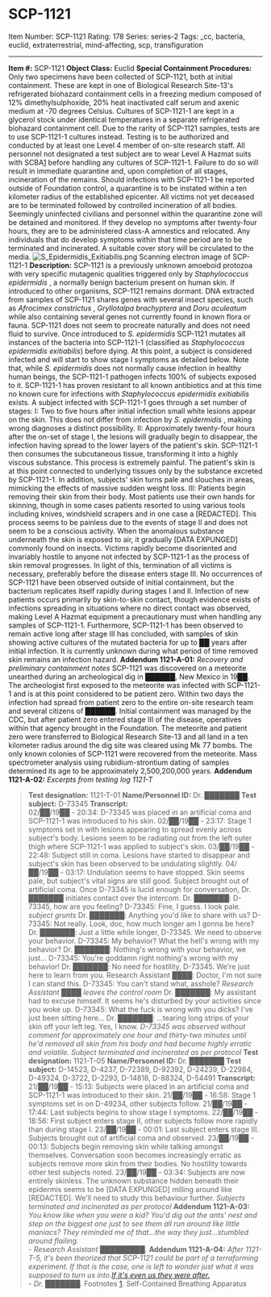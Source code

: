 # SCP-1121
Item Number: SCP-1121
Rating: 178
Series: series-2
Tags: _cc, bacteria, euclid, extraterrestrial, mind-affecting, scp, transfiguration

---

**Item #:** SCP-1121
**Object Class:** Euclid
**Special Containment Procedures:** Only two specimens have been collected of SCP-1121, both at initial containment. These are kept in one of Biological Research Site-13's refrigerated biohazard containment cells in a freezing medium composed of 12% dimethylsulphoxide, 20% heat inactivated calf serum and axenic medium at -70 degrees Celsius.
Cultures of SCP-1121-1 are kept in a glycerol stock under identical temperatures in a separate refrigerated biohazard containment cell.
Due to the rarity of SCP-1121 samples, tests are to use SCP-1121-1 cultures instead. Testing is to be authorized and conducted by at least one Level 4 member of on-site research staff. All personnel not designated a test subject are to wear Level A Hazmat suits with SCBA[1](javascript:;) before handling any cultures of SCP-1121-1. Failure to do so will result in ìmmediate quarantine and, upon completion of all stages, incineration of the remains.
Should infections with SCP-1121-1 be reported outside of Foundation control, a quarantine is to be instated within a ten kilometer radius of the established epicenter. All victims not yet deceased are to be terminated followed by controlled incineration of all bodies. Seemingly uninfected civilians and personnel within the quarantine zone will be detained and monitored. If they develop no symptoms after twenty-four hours, they are to be administered class-A amnestics and relocated. Any individuals that do develop symptoms within that time period are to be terminated and incinerated. A suitable cover story will be circulated to the media.
![S_Epidermidis_Exitiabilis.png](https://scp-wiki.wdfiles.com/local--files/scp-1121/S_Epidermidis_Exitiabilis.png)
Scanning electron image of SCP-1121-1
**Description:** SCP-1121 is a previously unknown amoeboid protozoa with very specific mutagenic qualities triggered only by _Staphylococcus epidermidis_ , a normally benign bacterium present on human skin. If introduced to other organisms, SCP-1121 remains dormant. DNA extracted from samples of SCP-1121 shares genes with several insect species, such as _Afrocimex constrictus_ , _Gryllotalpa brachyptera_ and _Doru aculeatum_ while also containing several genes not currently found in known flora or fauna. SCP-1121 does not seem to procreate naturally and does not need fluid to survive.
Once introduced to _S. epidermidis_ SCP-1121 mutates all instances of the bacteria into SCP-1121-1 (classified as _Staphylococcus epidermidis exitiabilis_) before dying. At this point, a subject is considered infected and will start to show stage I symptoms as detailed below. Note that, while _S. epidermidis_ does not normally cause infection in healthy human beings, the SCP-1121-1 pathogen infects 100% of subjects exposed to it.
SCP-1121-1 has proven resistant to all known antibiotics and at this time no known cure for infections with _Staphylococcus epidermidis exitiabilis_ exists.
A subject infected with SCP-1121-1 goes through a set number of stages:
I: Two to five hours after initial infection small white lesions appear on the skin. This does not differ from infection by _S. epidermidis_ , making wrong diagnoses a distinct possibility.
II: Approximately twenty-four hours after the on-set of stage I, the lesions will gradually begin to disappear, the infection having spread to the lower layers of the patient's skin. SCP-1121-1 then consumes the subcutaneous tissue, transforming it into a highly viscous substance. This process is extremely painful. The patient's skin is at this point connected to underlying tissues only by the substance excreted by SCP-1121-1. In addition, subjects' skin turns pale and slouches in areas, mimicking the effects of massive sudden weight loss.
III: Patients begin removing their skin from their body. Most patients use their own hands for skinning, though in some cases patients resorted to using various tools including knives, windshield scrapers and in one case a [REDACTED]. This process seems to be painless due to the events of stage II and does not seem to be a conscious activity. When the anomalous substance underneath the skin is exposed to air, it gradually [DATA EXPUNGED] commonly found on insects. Victims rapidly become disoriented and invariably hostile to anyone not infected by SCP-1121-1 as the process of skin removal progresses. In light of this, termination of all victims is necessary, preferably before the disease enters stage III.
No occurrences of SCP-1121 have been observed outside of initial containment, but the bacterium replicates itself rapidly during stages I and II. Infection of new patients occurs primarily by skin-to-skin contact, though evidence exists of infections spreading in situations where no direct contact was observed, making Level A Hazmat equipment a precautionary must when handling any samples of SCP-1121-1. Furthermore, SCP-1121-1 has been observed to remain active long after stage III has concluded, with samples of skin showing active cultures of the mutated bacteria for up to ██ years after initial infection. It is currently unknown during what period of time removed skin remains an infection hazard.
**Addendum 1121-A-01:** _Recovery and preliminary containment notes_
SCP-1121 was discovered on a meteorite unearthed during an archeological dig in ██████, New Mexico in 19██. The archeologist first exposed to the meteorite was infected with SCP-1121-1 and is at this point considered to be patient zero. Within two days the infection had spread from patient zero to the entire on-site research team and several citizens of ██████. Initial containment was managed by the CDC, but after patient zero entered stage III of the disease, operatives within that agency brought in the Foundation. The meteorite and patient zero were transferred to Biological Research Site-13 and all land in a ten kilometer radius around the dig site was cleared using Mk 77 bombs.
The only known colonies of SCP-1121 were recovered from the meteorite. Mass spectrometer analysis using rubidium-strontium dating of samples determined its age to be approximately 2,500,200,000 years.
**Addendum 1121-A-02:** _Excerpts from testing log 1121-T_
> **Test designation:** 1121-T-01
> **Name/Personnel ID:** Dr. ███████
> **Test subject:** D-73345
> **Transcript:**  
>  02/██/19██ - 20:34: D-73345 was placed in an artificial coma and SCP-1121-1 was introduced to his skin.
> 02/██/19██ - 23:17: Stage 1 symptoms set in with lesions appearing to spread evenly across subject's body. Lesions seem to be radiating out from the left outer thigh where SCP-1121-1 was applied to subject's skin.
> 03/██/19██ - 22:48: Subject still in coma. Lesions have started to disappear and subject's skin has been observed to be undulating slightly.
> 04/██/19██ - 03:17: Undulation seems to have stopped. Skin seems pale, but subject's vital signs are still good. Subject brought out of artificial coma. Once D-73345 is lucid enough for conversation, Dr. ███████ initiates contact over the intercom.
> Dr. ███████: D-73345, how are you feeling?
> D-73345: Fine, I guess. I look pale. _*subject grunts*_
> Dr. ███████: Anything you'd like to share with us?
> D-73345: Not really. Look, doc, how much longer am I gonna be here?
> Dr. ███████: Just a little while longer, D-73345. We need to observe your behavior.
> D-73345: My behavior? What the hell's wrong with my behavior?
> Dr. ███████: Nothing's wrong with your behavior, we just…
> D-73345: You're goddamn right nothing's wrong with my behavior!
> Dr. ███████: No need for hostility, D-73345. We're just here to learn from you.
> Research Assistant ████: Doctor, I'm not sure I can stand this.
> D-73345: You can't stand what, asshole?
> _*Research Assistant ████ leaves the control room*_
> Dr. ███████: My assistant had to excuse himself. It seems he's disturbed by your activities since you woke up.
> D-73345: What the fuck is wrong with you dicks? I've just been sitting here…
> Dr. ███████: …tearing long strips of your skin off your left leg. Yes, I know.
> _D-73345 was observed without comment for approximately one hour and thirty-two minutes until he'd removed all skin from his body and had become highly erratic and volatile. Subject terminated and incinerated as per protocol_
> **Test designation:** 1121-T-05
> **Name/Personnel ID:** Dr. ███████
> **Test subject:** D-14523, D-4237, D-72389, D-92392, D-24239, D-22984, D-49324, D-3722, D-2293, D-14818, D-88324, D-54491
> **Transcript:**  
>  21/██/19██ - 15:13: Subjects were placed in an artificial coma and SCP-1121-1 was introduced to their skin.
> 21/██/19██ - 16:58: Stage 1 symptoms set in on D-49234, other subjects follow.
> 21/██/19██ - 17:44: Last subjects begins to show stage I symptoms.
> 22/██/19██ - 18:56: First subject enters stage II, other subjects follow more rapidly than during stage I.
> 23/██/19██ - 00:01: Last subject enters stage III. Subjects brought out of artificial coma and observed.
> 23/██/19██ - 00:13: Subjects begin removing skin while talking amongst themselves. Conversation soon becomes increasingly erratic as subjects remove more skin from their bodies. No hostility towards other test subjects noted.
> 23/██/19██ - 03:34: Subjects are now entirely skinless. The unknown substance hidden beneath their epidermis seems to be [DATA EXPUNGED] milling around like [REDACTED]. We'll need to study this behaviour further.
> _Subjects terminated and incinerated as per protocol_
**Addendum 1121-A-03:**
> _You know like when you were a kid? You'd dig out the ants' nest and step on the biggest one just to see them all run around like little maniacs? They reminded me of that…the way they just…stumbled around flailing._  
>  _\- Research Assistant █████████._
**Addendum 1121-A-04:**
> _After 1121-T-5, it's been theorized that SCP-1121 could be part of a terraforming experiment. If that is the case, one is left to wonder just what it was supposed to turn us into.[If it's even us they were after.](http://www.scp-wiki.net/scp-1000)_  
>  _\- Dr. ███████._
Footnotes
[1](javascript:;). Self-Contained Breathing Apparatus